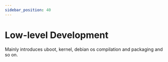 ```yaml
---
sidebar_position: 40
---
```


# Low-level Development

Mainly introduces uboot, kernel, debian os compilation and packaging and so on.

<DocCardList />
